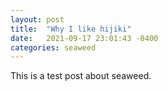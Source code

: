 ```yaml
---
layout: post
title:  "Why I like hijiki"
date:   2021-09-17 23:01:43 -0400
categories: seaweed
---
```


This is a test post about seaweed.
